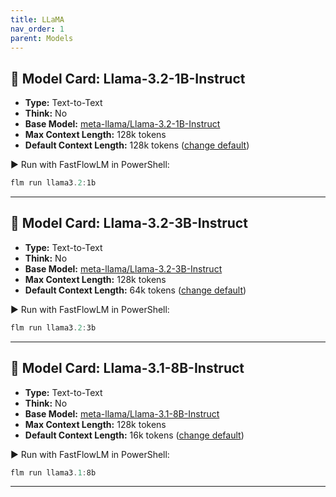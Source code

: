 ```yaml
---
title: LLaMA
nav_order: 1
parent: Models
---
```


## 🧩 Model Card: Llama-3.2-1B-Instruct  

- **Type:** Text-to-Text
- **Think:** No  
- **Base Model:** [meta-llama/Llama-3.2-1B-Instruct](https://huggingface.co/meta-llama/Llama-3.2-1B-Instruct)
- **Max Context Length:** 128k tokens  
- **Default Context Length:** 128k tokens ([change default](https://docs.fastflowlm.com/instructions/cli.html#-change-default-context-length-max))  

▶️ Run with FastFlowLM in PowerShell:  

```powershell
flm run llama3.2:1b
```

---

## 🧩 Model Card: Llama-3.2-3B-Instruct  

- **Type:** Text-to-Text
- **Think:** No  
- **Base Model:** [meta-llama/Llama-3.2-3B-Instruct](https://huggingface.co/meta-llama/Llama-3.2-3B-Instruct)
- **Max Context Length:** 128k tokens  
- **Default Context Length:** 64k tokens ([change default](https://docs.fastflowlm.com/instructions/cli.html#-change-default-context-length-max))  

▶️ Run with FastFlowLM in PowerShell:  

```powershell
flm run llama3.2:3b
```

---

## 🧩 Model Card: Llama-3.1-8B-Instruct  

- **Type:** Text-to-Text
- **Think:** No  
- **Base Model:** [meta-llama/Llama-3.1-8B-Instruct](https://huggingface.co/meta-llama/Llama-3.1-8B-Instruct)
- **Max Context Length:** 128k tokens  
- **Default Context Length:** 16k tokens ([change default](https://docs.fastflowlm.com/instructions/cli.html#-change-default-context-length-max))  

▶️ Run with FastFlowLM in PowerShell:  

```powershell
flm run llama3.1:8b
```

---